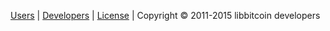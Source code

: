 [Users](Home) | 
[Developers](https://github.com/libbitcoin/libbitcoin-explorer/blob/version2/README.md) | 
[License](https://github.com/libbitcoin/libbitcoin-explorer/blob/version2/COPYING) | 
Copyright © 2011-2015 libbitcoin developers
